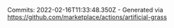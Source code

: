 Commits: 2022-02-16T11:33:48.350Z - Generated via https://github.com/marketplace/actions/artificial-grass
<br>
